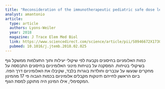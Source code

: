 ```yaml
---
title: "Reconsideration of the immunotherapeutic pediatric safe dose levels of aluminum"
analyst: amantonio
article:
  type: article
  authors: Lyons-Weiler
  year: 2018
  magazine: J Trace Elem Med Biol
  link: https://www.sciencedirect.com/science/article/pii/S0946672X17300950
  pubmed: 10.1016/j.jtemb.2018.02.025
---
```


כמות האלומניום בחיסונים נקבעת לפי שיקולי יעילות ותוך התעלמות ממשקל גוף בשיקולי בטיחות.
המסקנה על בטיחות מינוני האלומיניום בחיסונים התבססה על מחקרים שנעשו על עכברים וחולדות בוגרות בלבד, שקיבלו את האלומיניום דרך הפה.
ביום הראשון לחייהם תינוקות מקבלים אלומיניום בכמות הגבוה פי 17 מהמינון המקסימלי, אילו המינון היה מתוקנן למסת הגוף.
